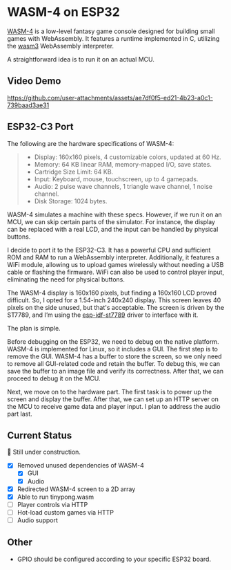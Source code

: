 # WASM-4 on ESP32

[WASM-4](https://github.com/aduros/wasm4) is a low-level fantasy game console designed for building small games with WebAssembly. It features a runtime implemented in C, utilizing the [wasm3](https://github.com/wasm3/wasm3) WebAssembly interpreter.

A straightforward idea is to run it on an actual MCU.

## Video Demo

https://github.com/user-attachments/assets/ae7df0f5-ed21-4b23-a0c1-739baad3ae31

## ESP32-C3 Port

The following are the hardware specifications of WASM-4:
> - Display: 160x160 pixels, 4 customizable colors, updated at 60 Hz.
> - Memory: 64 KB linear RAM, memory-mapped I/O, save states.
> - Cartridge Size Limit: 64 KB.
> - Input: Keyboard, mouse, touchscreen, up to 4 gamepads.
> - Audio: 2 pulse wave channels, 1 triangle wave channel, 1 noise channel.
> - Disk Storage: 1024 bytes.

WASM-4 simulates a machine with these specs. However, if we run it on an MCU, we can skip certain parts of the simulator. For instance, the display can be replaced with a real LCD, and the input can be handled by physical buttons.

I decide to port it to the ESP32-C3. It has a powerful CPU and sufficient ROM and RAM to run a WebAssembly interpreter. Additionally, it features a WiFi module, allowing us to upload games wirelessly without needing a USB cable or flashing the firmware. WiFi can also be used to control player input, eliminating the need for physical buttons.

The WASM-4 display is 160x160 pixels, but finding a 160x160 LCD proved difficult. So, I opted for a 1.54-inch 240x240 display. This screen leaves 40 pixels on the side unused, but that's acceptable. The screen is driven by the ST7789, and I’m using the [esp-idf-st7789](https://github.com/nopnop2002/esp-idf-st7789) driver to interface with it.

The plan is simple.

Before debugging on the ESP32, we need to debug on the native platform. WASM-4 is implemented for Linux, so it includes a GUI. The first step is to remove the GUI. WASM-4 has a buffer to store the screen, so we only need to remove all GUI-related code and retain the buffer. To debug this, we can save the buffer to an image file and verify its correctness. After that, we can proceed to debug it on the MCU.

Next, we move on to the hardware part. The first task is to power up the screen and display the buffer. After that, we can set up an HTTP server on the MCU to receive game data and player input. I plan to address the audio part last.

## Current Status

🚧 Still under construction. 
- [x] Removed unused dependencies of WASM-4
    - [x] GUI
    - [x] Audio
- [x] Redirected WASM-4 screen to a 2D array
- [x] Able to run tinypong.wasm
- [ ] Player controls via HTTP
- [ ] Hot-load custom games via HTTP
- [ ] Audio support

## Other
- GPIO should be configured according to your specific ESP32 board.

